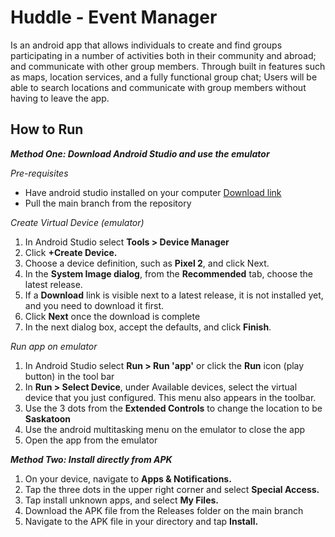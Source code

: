 # Huddle - Event Manager

Is an android app that allows individuals to create and find groups participating in a number of activities both in their community and abroad; and communicate with other group members. Through built in features such as maps, location services, and a fully functional group chat; Users will be able to search locations and communicate with group members without having to leave the app.

## How to Run

***Method One: Download Android Studio and use the emulator***

_Pre-requisites_
- Have android studio installed on your computer [Download link](https://developer.android.com/studio)
- Pull the main branch from the repository

_Create Virtual Device (emulator)_
1. In Android Studio select **Tools > Device Manager**
2. Click **+Create Device.**
3. Choose a device definition, such as **Pixel 2**, and click Next.
4. In the **System Image dialog**, from the **Recommended** tab, choose the latest release.
5. If a **Download** link is visible next to a latest release, it is not installed yet, and you need to download it first.
6. Click **Next** once the download is complete
7. In the next dialog box, accept the defaults, and click **Finish**.

_Run app on emulator_
1. In Android Studio select **Run > Run 'app'** or click the **Run** icon (play button) in the tool bar
2. In **Run > Select Device**, under Available devices, select the virtual device that you just configured. This menu also appears in the toolbar.
3. Use the 3 dots from the **Extended Controls** to change the location to be **Saskatoon**
4. Use the android multitasking menu on the emulator to close the app
5. Open the app from the emulator

***Method Two: Install directly from APK***
1. On your device, navigate to **Apps & Notifications.**
2. Tap the three dots in the upper right corner and select **Special Access.**
3. Tap install unknown apps, and select **My Files.**
4. Download the APK file from the Releases folder on the main branch
5. Navigate to the APK file in your directory and tap **Install.**
